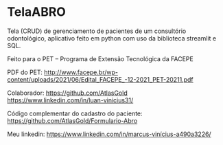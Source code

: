 # TelaABRO

Tela (CRUD) de gerenciamento de pacientes de um consultório odontológico, aplicativo feito em python com uso da biblioteca streamlit e SQL.



Feito para o PET – Programa de Extensão Tecnológica da FACEPE 

PDF do PET:
http://www.facepe.br/wp-content/uploads/2021/06/Edital_FACEPE_-12-2021_PET-20211.pdf


Colaborador:
https://github.com/AtlasGold
https://www.linkedin.com/in/luan-vinicius31/


Código complementar do cadastro do paciente:
https://github.com/AtlasGold/Formulario-Abro

Meu linkedin:
https://www.linkedin.com/in/marcus-vinícius-a490a3226/
